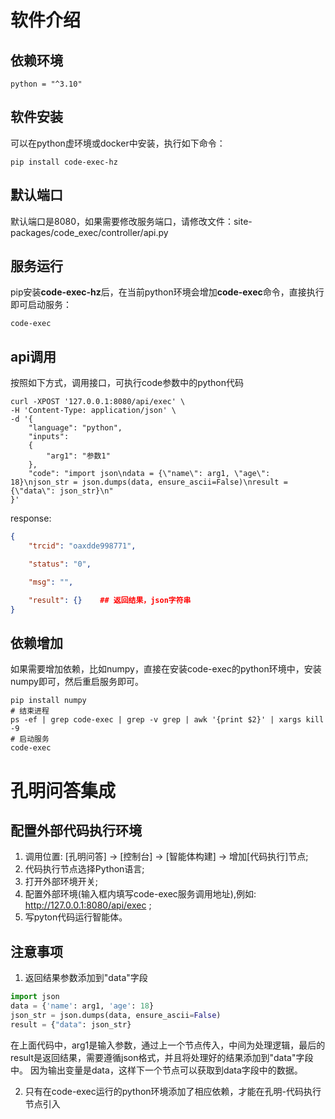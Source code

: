 # 软件介绍
## 依赖环境
```
python = "^3.10"
```
## 软件安装
可以在python虚环境或docker中安装，执行如下命令：
```
pip install code-exec-hz
```
## 默认端口
默认端口是8080，如果需要修改服务端口，请修改文件：site-packages/code_exec/controller/api.py

## 服务运行
pip安装**code-exec-hz**后，在当前python环境会增加**code-exec**命令，直接执行即可启动服务：
```
code-exec
```

## api调用
按照如下方式，调用接口，可执行code参数中的python代码
```
curl -XPOST '127.0.0.1:8080/api/exec' \
-H 'Content-Type: application/json' \
-d '{
    "language": "python",
    "inputs":
    {
        "arg1": "参数1"
    },
    "code": "import json\ndata = {\"name\": arg1, \"age\": 18}\njson_str = json.dumps(data, ensure_ascii=False)\nresult = {\"data\": json_str}\n"
}'
```
response:
```json
{
    "trcid": "oaxdde998771",

    "status": "0",

    "msg": "",

    "result": {}    ## 返回结果，json字符串
}
```

## 依赖增加
如果需要增加依赖，比如numpy，直接在安装code-exec的python环境中，安装numpy即可，然后重启服务即可。
```
pip install numpy
# 结束进程
ps -ef | grep code-exec | grep -v grep | awk '{print $2}' | xargs kill -9
# 启动服务
code-exec
```

# 孔明问答集成
## 配置外部代码执行环境
1. 调用位置: [孔明问答] -> [控制台] -> [智能体构建] -> 增加[代码执行]节点;
2. 代码执行节点选择Python语言;
3. 打开外部环境开关;
4. 配置外部环境(输入框内填写code-exec服务调用地址),例如: http://127.0.0.1:8080/api/exec ;
5. 写pyton代码运行智能体。

## 注意事项
1. 返回结果参数添加到"data"字段
```python
import json
data = {'name': arg1, 'age': 18}
json_str = json.dumps(data, ensure_ascii=False)
result = {"data": json_str}
```
在上面代码中，arg1是输入参数，通过上一个节点传入，中间为处理逻辑，最后的result是返回结果，需要遵循json格式，并且将处理好的结果添加到"data"字段中。
因为输出变量是data，这样下一个节点可以获取到data字段中的数据。

2. 只有在code-exec运行的python环境添加了相应依赖，才能在孔明-代码执行节点引入

